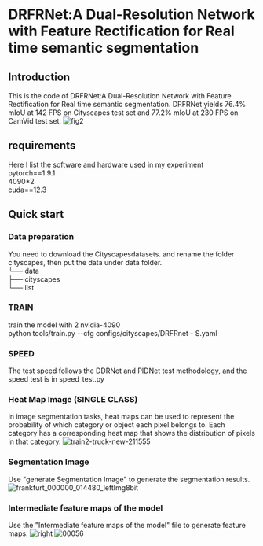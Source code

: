 # DRFRNet:A Dual-Resolution Network with Feature Rectification for Real time semantic segmentation

## Introduction  
This is the code of DRFRNet:A Dual-Resolution Network with Feature Rectification for Real time semantic segmentation.  DRFRNet yields 76.4% mIoU at 142 FPS on Cityscapes test set and 77.2% mIoU at 230 FPS on CamVid test set.
![fig2](https://github.com/user-attachments/assets/2dd8f7e4-7cf3-4775-a97f-52b5db3da2fc)
## requirements  
Here I list the software and hardware used in my experiment  
pytorch==1.9.1  
4090*2  
cuda==12.3  
## Quick start  
### Data preparation  
You need to download the Cityscapesdatasets. and rename the folder cityscapes, then put the data under data folder.  
└── data  
  ├── cityscapes  
  └── list  
### TRAIN  
train the model with 2 nvidia-4090  
python tools/train.py --cfg configs/cityscapes/DRFRnet - S.yaml
### SPEED
The test speed follows the DDRNet and PIDNet test methodology, and the speed test is in speed_test.py
### Heat Map Image (SINGLE CLASS)
In image segmentation tasks, heat maps can be used to represent the probability of which category or object each pixel belongs to. Each category has a corresponding heat map that shows the distribution of pixels in that category.
![train2-truck-new-211555](https://github.com/user-attachments/assets/1e2eac93-03fc-455b-950b-41408afccaf2)
### Segmentation Image 
Use "generate Segmentation Image" to generate the segmentation results.
![frankfurt_000000_014480_leftImg8bit](https://github.com/user-attachments/assets/6c7a6f46-c5bc-4e3a-b907-e78dc2e99e82)
### Intermediate feature maps of the model  
Use the "Intermediate feature maps of the model" file to generate feature maps.
![right](https://github.com/user-attachments/assets/4ed9b19f-a934-4bfa-a6ce-9e6a54d7528b)    ![00056](https://github.com/user-attachments/assets/bb8ca363-14ca-44e6-946a-4a4d2e43b35b)
